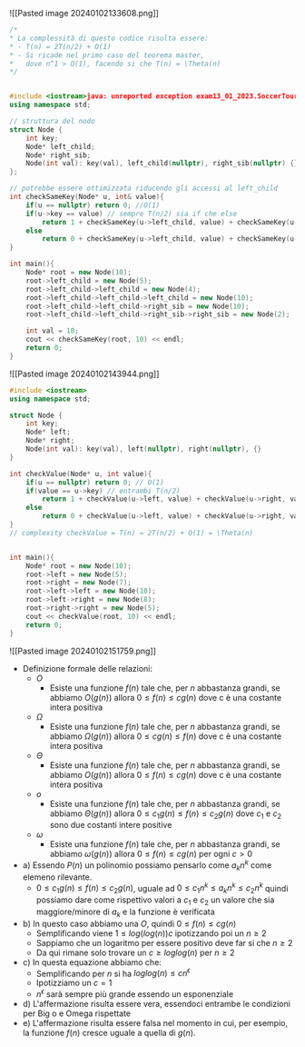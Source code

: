 ![[Pasted image 20240102133608.png]]
```cpp
/*
* La complessità di questo codice risulta essere:
* - T(n) = 2T(n/2) + O(1)
* - Si ricade nel primo caso del teorema master,
*   dove n^1 > O(1), facendo si che T(n) = \Theta(n)
*/


#include <iostream>java: unreported exception exam13_01_2023.SoccerTournamentException; must be caught or declared to be thrown
using namespace std;

// struttura del nodo
struct Node {
	int key;
	Node* left_child;
	Node* right_sib;
	Node(int val): key(val), left_child(nullptr), right_sib(nullptr) {}
};

// potrebbe essere ottimizzata riducendo gli accessi al left_child
int checkSameKey(Node* u, int& value){
	if(u == nullptr) return 0; //O(1)
	if(u->key == value) // sempre T(n/2) sia if che else
		return 1 + checkSameKey(u->left_child, value) + checkSameKey(u->right_sib, value); 
	else 
		return 0 + checkSameKey(u->left_child, value) + checkSameKey(u->right_sib, value); 
}

int main(){
	Node* root = new Node(10);
	root->left_child = new Node(5);
	root->left_child->left_child = new Node(4);
	root->left_child->left_child->left_child = new Node(10);
	root->left_child->left_child->right_sib = new Node(10);
	root->left_child->left_child->right_sib->right_sib = new Node(2);

	int val = 10;
	cout << checkSameKey(root, 10) << endl;
	return 0;
}
```


![[Pasted image 20240102143944.png]]


```cpp
#include <iostream>
using namespace std;

struct Node {
	int key;
	Node* left;
	Node* right;
	Node(int val): key(val), left(nullptr), right(nullptr), {}
}

int checkValue(Node* u, int value){
	if(u == nullptr) return 0; // O(1)
	if(value == u->key) // entrambi T(n/2)
		return 1 + checkValue(u->left, value) + checkValue(u->right, value);
	else
		return 0 + checkValue(u->left, value) + checkValue(u->right, value);
}
// complexity checkValue = T(n) = 2T(n/2) + O(1) = \Theta(n)


int main(){
	Node* root = new Node(10);
	root->left = new Node(5);
	root->right = new Node(7);
	root->left->left = new Node(10);
	root->left->right = new Node(8);
	root->right->right = new Node(5);
	cout << checkValue(root, 10) << endl; 
	return 0;
}
```


![[Pasted image 20240102151759.png]]
- Definizione formale delle relazioni:
	- $O$
		- Esiste una funzione $f(n)$ tale che, per $n$ abbastanza grandi, se abbiamo $O(g(n))$ allora $0 \leq f(n) \leq cg(n)$ dove c è una costante intera positiva
	- $\Omega$
		-  Esiste una funzione $f(n)$ tale che, per $n$ abbastanza grandi, se abbiamo $\Omega(g(n))$ allora $0 \leq cg(n) \leq f(n)$ dove c è una costante intera positiva
	- $\Theta$
		-  Esiste una funzione $f(n)$ tale che, per $n$ abbastanza grandi, se abbiamo $O(g(n))$ allora $0 \leq f(n) \leq cg(n)$ dove c è una costante intera positiva
	- $o$
		-  Esiste una funzione $f(n)$ tale che, per $n$ abbastanza grandi, se abbiamo $\Theta(g(n))$ allora $0 \leq c_1g(n) \leq f(n) \leq c_2g(n)$ dove $c_1$ e $c_2$ sono due costanti intere positive
	- $\omega$ 
		-  Esiste una funzione $f(n)$ tale che, per $n$ abbastanza grandi, se abbiamo $\omega(g(n))$ allora $0 \leq f(n) \leq cg(n)$ per ogni $c > 0$ 
- a) Essendo $P(n)$ un polinomio possiamo pensarlo come $a_kn^k$ come elemeno rilevante.
	- $0 \leq c_1g(n) \leq f(n) \leq c_2g(n)$, uguale ad $0 \leq c_1n^k \leq a_kn^k \leq c_2n^k$ quindi possiamo dare come rispettivo valori a $c_1$  e $c_2$ un valore che sia maggiore/minore di $a_k$ e la funzione è verificata
- b) In questo caso abbiamo una $O$, quindi $0 \leq f(n) \leq cg(n)$
	- Semplificando viene $1 \leq log(log(n))c$ ipotizzando poi un $n \geq 2$ 
	- Sappiamo che un logaritmo per essere positivo deve far si che $n \geq 2$ 
	- Da qui rimane solo trovare un $c \geq loglog(n)$ per $n \geq 2$ 
- c) In questa equazione abbiamo che:
	- Semplificando per $n$ si ha $loglog(n) \leq cn^\epsilon$ 
	- Ipotizziamo un $c=1$ 
	- $n^\epsilon$ sarà sempre più grande essendo un esponenziale
- d) L'affermazione risulta essere vera, essendoci entrambe le condizioni per Big o e Omega rispettate
- e) L'affermazione risulta essere falsa nel momento in cui, per esempio, la funzione $f(n)$ cresce uguale a quella di $g(n)$. 
